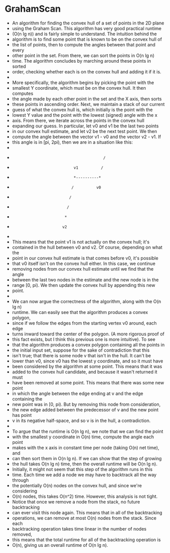 # GrahamScan

 * An algorithm for finding the convex hull of a set of points in the 2D plane
 * using the Graham Scan.  This algorithm has very good practical runtime
 * (O(n lg n)) and is fairly simple to understand.  The intuition behind the
 * algorithm is to find some point that is known to be on the convex hull of
 * the list of points, then to compute the angles between that point and every
 * other point in the set.  From there, we can sort the points in O(n lg n)
 * time.  The algorithm concludes by marching around these points in sorted
 * order, checking whether each is on the convex hull and adding it if it is.
 *
 * More specifically, the algorithm begins by picking the point with the
 * smallest Y coordinate, which must be on the convex hull.  It then computes
 * the angle made by each other point in the set and the X axis, then sorts
 * these points in ascending order.  Next, we maintain a stack of our current
 * guess of what the convex hull is, which initially is the point with the
 * lowest Y value and the point with the lowest (signed) angle with the x
 * axis.  From there, we iterate across the points in the convex hull
 * expanding our guess.  In particular, let v0 and v1 be the last two points
 * in our convex hull estimate, and let v2 be the next test point.  We then
 * compute the angle between the vector v1 - v0 and the vector v2 - v1.  If
 * this angle is in [pi, 2pi), then we are in a situation like this:
 *
 *                                             /
 *                                v1          /
 *                                *----------*
 *                               /          v0
 *                              /
 *                             /
 *                            *
 *                           v2
 *
 * This means that the point v1 is not actually on the convex hull; it's
 * contained in the hull between v0 and v2.  Of course, depending on what the
 * point in our convex hull estimate is that comes before v0, it's possible
 * that v0 itself isn't on the convex hull either.  In this case, we continue
 * removing nodes from our convex hull estimate until we find that the angle
 * between the last two nodes in the estimate and the new node is in the
 * range [0, pi).  We then update the convex hull by appending this new
 * point.
 *
 * We can now argue the correctness of the algorithm, along with the O(n lg n)
 * runtime.  We can easily see that the algorithm produces a convex polygon,
 * since if we follow the edges from the starting vertex v0 around, each edge
 * turns inward toward the center of the polygon. (A more rigorous proof of
 * this fact exists, but I think this previous one is more intuitive).  To see
 * that the algorithm produces a convex polygon containing all the points in
 * the initial input set, suppose for the sake of contradiction that this
 * isn't true; that there is some node v that isn't in the hull.  It can't be
 * lower than v0, since v0 has the lowest y coordinate, and so it must have
 * been considered by the algorithm at some point.  This means that it was
 * added to the convex hull candidate, and because it wasn't returned it must
 * have been removed at some point.  This means that there was some new point
 * in which the angle between the edge ending at v and the edge containing the
 * new point was in [0, pi).  But by removing this node from consideration,
 * the new edge added between the predecessor of v and the new point has point
 * v in its negative half-space, and so v is in the hull, a contradiction.
 *
 * To argue that the runtime is O(n lg n), we note that we can find the point
 * with the smallest y coordinate in O(n) time, compute the angle each point
 * makes with the x axis in constant time per node (taking O(n) net time), and
 * can then sort them in O(n lg n).  If we can show that the step of growing
 * the hull takes O(n lg n) time, then the overall runtime will be O(n lg n).
 * Initially, it might not seem that this step of the algorithm runs in this
 * time.  Each time we add a node we may have to backtrack all the way through
 * the potentially O(n) nodes on the convex hull, and since we're considering
 * O(n) nodes, this takes O(n^2) time.  However, this analysis is not tight.
 * Notice that once we remove a node from the stack, no future backtracking
 * can ever visit this node again.  This means that in all of the backtracking
 * operations, we can remove at most O(n) nodes from the stack.  Since each
 * backtracking operation takes time linear in the number of nodes removed,
 * this means that the total runtime for all of the backtracking operation is
 * O(n), giving us an overall runtime of O(n lg n).
